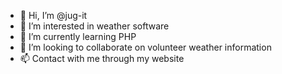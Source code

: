 - 👋 Hi, I’m @jug-it
- 👀 I’m interested in weather software
- 🌱 I’m currently learning PHP
- 💞️ I’m looking to collaborate on volunteer weather information
- 📫 Contact with me through my website

<!---
jug-it/jug-it is a ✨ special ✨ repository because its `README.md` (this file) appears on your GitHub profile.
You can click the Preview link to take a look at your changes.
--->
